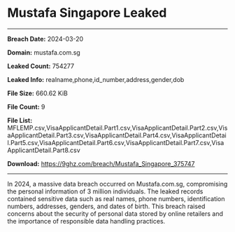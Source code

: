 # Mustafa Singapore Leaked

------------
**Breach Date:** 2024-03-20

**Domain:** mustafa.com.sg

**Leaked Count:** 754277

**Leaked Info:** realname,phone,id_number,address,gender,dob

**File Size:** 660.62 KiB

**File Count:** 9

**File List:** MFLEMP.csv,VisaApplicantDetail.Part1.csv,VisaApplicantDetail.Part2.csv,VisaApplicantDetail.Part3.csv,VisaApplicantDetail.Part4.csv,VisaApplicantDetail.Part5.csv,VisaApplicantDetail.Part6.csv,VisaApplicantDetail.Part7.csv,VisaApplicantDetail.Part8.csv

**Download:** https://9ghz.com/breach/Mustafa_Singapore_375747

------------
In 2024, a massive data breach occurred on Mustafa.com.sg, compromising the personal information of 3 million individuals. The leaked records contained sensitive data such as real names, phone numbers, identification numbers, addresses, genders, and dates of birth. This breach raised concerns about the security of personal data stored by online retailers and the importance of responsible data handling practices.
